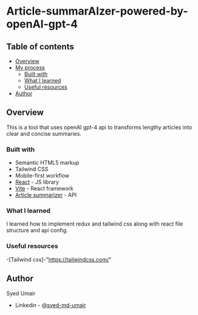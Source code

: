 # Article-summarAIzer-powered-by-openAI-gpt-4
## Table of contents

- [Overview](#overview)
- [My process](#my-process)
  - [Built with](#built-with)
  - [What I learned](#what-i-learned)
  - [Useful resources](#useful-resources)
- [Author](#author)



## Overview
This is a tool that uses openAI gpt-4 api to transforms lengthy articles  into clear and concise summaries.

### Built with
- Semantic HTML5 markup
- Tailwind CSS
- Mobile-first workflow
- [React](https://reactjs.org/) - JS library
- [Vite](https://vitejs.dev/) - React framework
- [Article summarizer](https://rapidapi.com/restyler/api/article-extractor-and-summarizer/) - API


### What I learned

I learned how to implement redux and tailwind css along with react file structure and api config.


### Useful resources

-[Tailwind css]-"https://tailwindcss.com/"


## Author
Syed Umair

- Linkedin - [@syed-md-umair](https://www.linkedin.com/in/syed-md-umair/)
